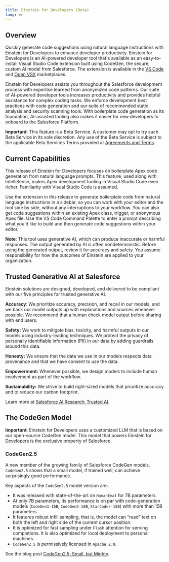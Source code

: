 ```yaml
---
title: Einstein for Developers (Beta)
lang: en
---
```


## Overview

Quickly generate code suggestions using natural language instructions with Einstein for Developers to enhance developer productivity. Einstein for Developers is an AI-powered developer tool that's available as an easy-to-install Visual Studio Code extension built using CodeGen, the secure, custom AI model from Salesforce. The extension is available in the [VS Code](https://marketplace.visualstudio.com/vscode) and [Open VSX](https://open-vsx.org/) marketplaces.

Einstein for Developers assists you throughout the Salesforce development process with expertise learned from anonymized code patterns. Our suite of AI-powered developer tools increases productivity and provides helpful assistance for complex coding tasks. We enforce development best practices with code generation and our suite of recommended static analysis and security scanning tools. With boilerplate code generation as its foundation, AI-assisted tooling also makes it easier for new developers to onboard to the Salesforce Platform.

**Important**: This feature is a Beta Service. A customer may opt to try such Beta Service in its sole discretion. Any use of the Beta Service is subject to the applicable Beta Services Terms provided at [Agreements and Terms](https://www.salesforce.com/company/legal/agreements/).

## Current Capabilities

This release of Einstein for Developers focuses on boilerplate Apex code generation from natural language prompts. This feature, used along with IntelliSense, makes Apex development tooling in Visual Studio Code even richer. Familiarity with Visual Studio Code is assumed.

Use the extension in this release to generate boilerplate code from natural language instructions in a sidebar, so you can work with your editor and the tool side by side, without any interruptions to your workflow. You can also get code suggestions within an existing Apex class, trigger, or anonymous Apex file. Use the VS Code Command Palette to enter a prompt describing what you'd like to build and then generate code suggestions within your editor.

**Note**: This tool uses generative AI, which can produce inaccurate or harmful responses. The output generated by AI is often nondeterministic. Before using the generated output, review it for accuracy and safety. You assume responsibility for how the outcomes of Einstein are applied to your organization.

## Trusted Generative AI at Salesforce

Einstein solutions are designed, developed, and delivered to be compliant with our five principles for trusted generative AI.

**Accuracy**: We prioritize accuracy, precision, and recall in our models, and we back our model outputs up with explanations and sources whenever possible. We recommend that a human check model output before sharing with end users.

**Safety:** We work to mitigate bias, toxicity, and harmful outputs in our models using industry-leading techniques. We protect the privacy of personally identifiable information (PII) in our data by adding guardrails around this data.

**Honesty:** We ensure that the data we use in our models respects data provenance and that we have consent to use the data.

**Empowerment:** Whenever possible, we design models to include human involvement as part of the workflow.

**Sustainability:** We strive to build right-sized models that prioritize accuracy and to reduce our carbon footprint.

Learn more at [Salesforce AI Research: Trusted AI](https://www.salesforceairesearch.com/trusted-ai).

## The CodeGen Model

**Important**: Einstein for Developers uses a customized LLM that is based on our open-source CodeGen model. This model that powers Einstein for Developers is the exclusive property of Salesforce.

### CodeGen2.5

A new member of the growing family of Salesforce CodeGen models, `CodeGen2.5` shows that a small model, if trained well, can achieve surprisingly good performance.

Key aspects of the `CodeGen2.5` model version are:

- It was released with state-of-the-art on `HumanEval` for 7B parameters.
- At only 7B parameters, its performance is on par with code-generation models (`CodeGen1-16B`, `CodeGen2-16B`, `StarCoder-15B`) with more than 15B parameters.
- It features robust infill sampling, that is, the model can “read” text on both the left and right side of the current cursor position.
- It is optimized for fast sampling under `Flash` attention for serving completions. It is also optimized for local deployment to personal machines.
- `CodeGen2.5` is permissively licensed in `Apache 2.0`.

See the blog post [CodeGen2.5: Small, but Mighty](https://blog.salesforceairesearch.com/codegen25/).
